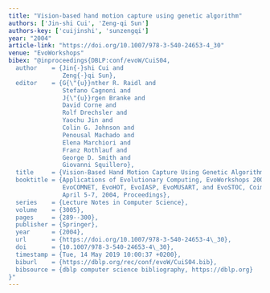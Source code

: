 ```yaml
---
title: "Vision-based hand motion capture using genetic algorithm"
authors: ['Jin-shi Cui', 'Zeng-qi Sun']
authors-key: ['cuijinshi', 'sunzengqi']
year: "2004"
article-link: "https://doi.org/10.1007/978-3-540-24653-4_30"
venue: "EvoWorkshops"
bibex: "@inproceedings{DBLP:conf/evoW/CuiS04,
  author    = {Jin{-}shi Cui and
               Zeng{-}qi Sun},
  editor    = {G{\"{u}}nther R. Raidl and
               Stefano Cagnoni and
               J{\"{u}}rgen Branke and
               David Corne and
               Rolf Drechsler and
               Yaochu Jin and
               Colin G. Johnson and
               Penousal Machado and
               Elena Marchiori and
               Franz Rothlauf and
               George D. Smith and
               Giovanni Squillero},
  title     = {Vision-Based Hand Motion Capture Using Genetic Algorithm},
  booktitle = {Applications of Evolutionary Computing, EvoWorkshops 2004: EvoBIO,
               EvoCOMNET, EvoHOT, EvoIASP, EvoMUSART, and EvoSTOC, Coimbra, Portugal,
               April 5-7, 2004, Proceedings},
  series    = {Lecture Notes in Computer Science},
  volume    = {3005},
  pages     = {289--300},
  publisher = {Springer},
  year      = {2004},
  url       = {https://doi.org/10.1007/978-3-540-24653-4\_30},
  doi       = {10.1007/978-3-540-24653-4\_30},
  timestamp = {Tue, 14 May 2019 10:00:37 +0200},
  biburl    = {https://dblp.org/rec/conf/evoW/CuiS04.bib},
  bibsource = {dblp computer science bibliography, https://dblp.org}
}"
---
```

